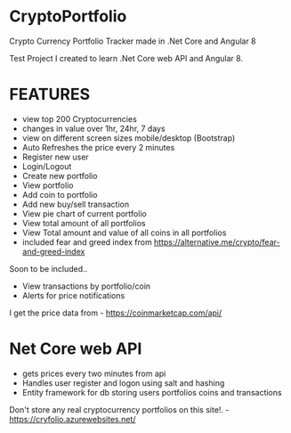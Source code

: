 # CryptoPortfolio
Crypto Currency Portfolio Tracker made in .Net Core and Angular 8

Test Project I created to learn .Net Core web API and Angular 8.

FEATURES
========

* view top 200 Cryptocurrencies
* changes in value over 1hr, 24hr, 7 days
* view on different screen sizes mobile/desktop (Bootstrap)
* Auto Refreshes the price every 2 minutes
* Register new user
* Login/Logout
* Create new portfolio
* View portfolio
* Add coin to portfolio
* Add new buy/sell transaction
* View pie chart of current portfolio
* View total amount of all portfolios
* View Total amount and value of all coins in all portfolios
* included fear and greed index from https://alternative.me/crypto/fear-and-greed-index

Soon to be included..
* View transactions by portfolio/coin
* Alerts for price notifications


I get the price data from - https://coinmarketcap.com/api/


Net Core web API
=================

* gets prices every two minutes from api
* Handles user register and logon using salt and hashing
* Entity framework for db storing users portfolios coins and transactions


Don't store any real cryptocurrency portfolios on this site!. - https://cryfolio.azurewebsites.net/
